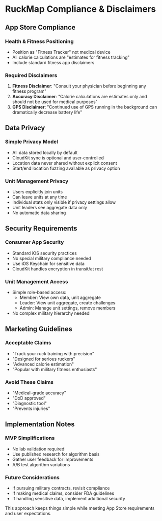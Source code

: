 # RuckMap Compliance & Disclaimers

## App Store Compliance

### Health & Fitness Positioning
- Position as "Fitness Tracker" not medical device
- All calorie calculations are "estimates for fitness tracking"
- Include standard fitness app disclaimers

### Required Disclaimers
1. **Fitness Disclaimer**: "Consult your physician before beginning any fitness program"
2. **Accuracy Disclaimer**: "Calorie calculations are estimates only and should not be used for medical purposes"
3. **GPS Disclaimer**: "Continued use of GPS running in the background can dramatically decrease battery life"

## Data Privacy

### Simple Privacy Model
- All data stored locally by default
- CloudKit sync is optional and user-controlled
- Location data never shared without explicit consent
- Start/end location fuzzing available as privacy option

### Unit Management Privacy
- Users explicitly join units
- Can leave units at any time
- Individual stats only visible if privacy settings allow
- Unit leaders see aggregate data only
- No automatic data sharing

## Security Requirements

### Consumer App Security
- Standard iOS security practices
- No special military compliance needed
- Use iOS Keychain for sensitive data
- CloudKit handles encryption in transit/at rest

### Unit Management Access
- Simple role-based access:
  - Member: View own data, unit aggregate
  - Leader: View unit aggregate, create challenges
  - Admin: Manage unit settings, remove members
- No complex military hierarchy needed

## Marketing Guidelines

### Acceptable Claims
- "Track your ruck training with precision"
- "Designed for serious ruckers"
- "Advanced calorie estimation"
- "Popular with military fitness enthusiasts"

### Avoid These Claims
- "Medical-grade accuracy"
- "DoD approved"
- "Diagnostic tool"
- "Prevents injuries"

## Implementation Notes

### MVP Simplifications
- No lab validation required
- Use published research for algorithm basis
- Gather user feedback for improvements
- A/B test algorithm variations

### Future Considerations
- If pursuing military contracts, revisit compliance
- If making medical claims, consider FDA guidelines
- If handling sensitive data, implement additional security

This approach keeps things simple while meeting App Store requirements and user expectations.
